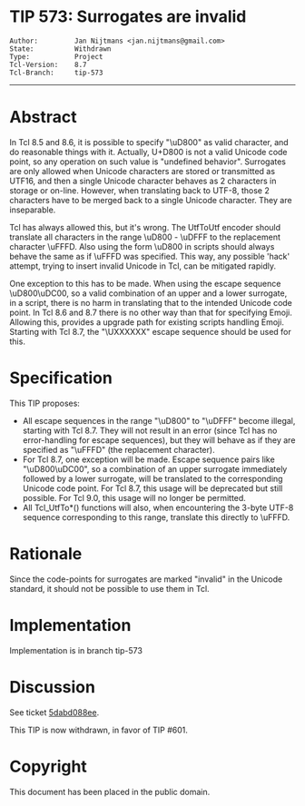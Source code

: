 # TIP 573: Surrogates are invalid
	Author:         Jan Nijtmans <jan.nijtmans@gmail.com>
	State:          Withdrawn
	Type:           Project
	Tcl-Version:    8.7
	Tcl-Branch:     tip-573
-----
# Abstract

In Tcl 8.5 and 8.6, it is possible to specify "\\uD800" as valid character, and do reasonable things with it.
Actually, U+D800 is not a valid Unicode code point, so any operation on such value is "undefined behavior".
Surrogates are only allowed when Unicode characters are stored or transmitted as UTF16, and then a single
Unicode character behaves as 2 characters in storage or on-line. However, when translating back to UTF-8,
those 2 characters have to be merged back to a single Unicode character. They are inseparable.

Tcl has always allowed this, but it's wrong. The UtfToUtf encoder should translate all characters in
the range \\uD800 - \\uDFFF to the replacement character \\uFFFD. Also using the form \\uD800 in
scripts should always behave the same as if \\uFFFD was specified. This way, any possible 'hack'
attempt, trying to insert invalid Unicode in Tcl, can be mitigated rapidly.

One exception to this has to be made. When using the escape sequence \\uD800\\uDC00, so a valid
combination of an upper and a lower surrogate, in a script, there is no harm in translating
that to the intended Unicode code point. In Tcl 8.6 and 8.7 there is no other way than that for
specifying Emoji. Allowing this, provides a upgrade path for existing scripts handling Emoji.
Starting with Tcl 8.7, the "\\UXXXXXX" escape sequence should be used for this.

# Specification

This TIP proposes:

* All escape sequences in the range "\\uD800" to "\\uDFFF" become illegal, starting with Tcl 8.7.
  They will not result in an error (since Tcl has no error-handling for escape sequences), but
  they will behave as if they are specified as "\\uFFFD" (the replacement character).
* For Tcl 8.7, one exception will be made. Escape sequence pairs like "\\uD800\\uDC00", so a
  combination of an upper surrogate immediately followed by a lower surrogate, will be translated
  to the corresponding Unicode code point. For Tcl 8.7, this usage will be deprecated but still
  possible. For Tcl 9.0, this usage will no longer be permitted.
* All Tcl_UtfTo\*() functions will also, when encountering the 3-byte UTF-8 sequence
  corresponding to this range, translate this directly to \\uFFFD.

# Rationale

Since the code-points for surrogates are marked "invalid" in the Unicode standard, it should
not be possible to use them in Tcl.


# Implementation

Implementation is in branch tip-573

# Discussion

See ticket [5dabd088ee](https://core.tcl-lang.org/tcl/tktview/5dabd088ee).

This TIP is now withdrawn, in favor of TIP #601.

# Copyright

This document has been placed in the public domain.
